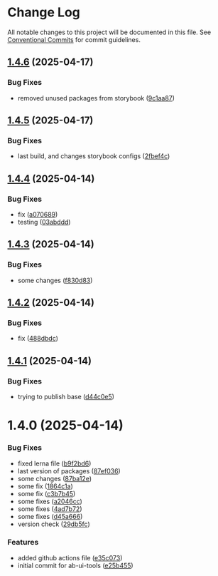 # Change Log

All notable changes to this project will be documented in this file.
See [Conventional Commits](https://conventionalcommits.org) for commit guidelines.

## [1.4.6](https://github.com/ab-devtools/uilibrary/compare/@ab.uitools/storybook@1.4.5...@ab.uitools/storybook@1.4.6) (2025-04-17)

### Bug Fixes

- removed unused packages from storybook ([9c1aa87](https://github.com/ab-devtools/uilibrary/commit/9c1aa87a3271db815ebbc72c7eeb299531929409))

## [1.4.5](https://github.com/ab-devtools/uilibrary/compare/@ab.uitools/storybook@1.4.4...@ab.uitools/storybook@1.4.5) (2025-04-17)

### Bug Fixes

- last build, and changes storybook configs ([2fbef4c](https://github.com/ab-devtools/uilibrary/commit/2fbef4ce31e1de537d975100c272adc9638bf8ac))

## [1.4.4](https://github.com/ab-devtools/uilibrary/compare/@ab.uitools/storybook@1.4.3...@ab.uitools/storybook@1.4.4) (2025-04-14)

### Bug Fixes

- fix ([a070689](https://github.com/ab-devtools/uilibrary/commit/a0706894f4abd836d4276e64e672108dd6a5846f))
- testing ([03abddd](https://github.com/ab-devtools/uilibrary/commit/03abdddd14b82ce6be4386a8dc52c2ed8548a645))

## [1.4.3](https://github.com/ab-devtools/uilibrary/compare/@ab.uitools/storybook@1.4.2...@ab.uitools/storybook@1.4.3) (2025-04-14)

### Bug Fixes

- some changes ([f830d83](https://github.com/ab-devtools/uilibrary/commit/f830d8371afc7ea62d163dab0e8d5110fddd73f2))

## [1.4.2](https://github.com/ab-devtools/uilibrary/compare/@ab.uitools/storybook@1.4.1...@ab.uitools/storybook@1.4.2) (2025-04-14)

### Bug Fixes

- fix ([488dbdc](https://github.com/ab-devtools/uilibrary/commit/488dbdc7ef95e68276a6ea39eef8f9d8d4d013e3))

## [1.4.1](https://github.com/ab-devtools/uilibrary/compare/@ab.uitools/storybook@1.4.0...@ab.uitools/storybook@1.4.1) (2025-04-14)

### Bug Fixes

- trying to publish base ([d44c0e5](https://github.com/ab-devtools/uilibrary/commit/d44c0e5d51ede1d93f1c045be7331754ca25e40f))

# 1.4.0 (2025-04-14)

### Bug Fixes

- fixed lerna file ([b9f2bd6](https://github.com/ab-devtools/uilibrary/commit/b9f2bd61996c7405289423a999d96eb00311306e))
- last version of packages ([87ef036](https://github.com/ab-devtools/uilibrary/commit/87ef036d110875749878a7abb22a2dcdd46ecbfd))
- some changes ([87ba12e](https://github.com/ab-devtools/uilibrary/commit/87ba12e360d71f53f9743ed835a46b4194349ed6))
- some fix ([1864c1a](https://github.com/ab-devtools/uilibrary/commit/1864c1a8f0e388716fa7a2b90de1a129aa0af348))
- some fix ([c3b7b45](https://github.com/ab-devtools/uilibrary/commit/c3b7b45d44c59a9d0b2be529e4411f3c64eb3bf1))
- some fixes ([a2046cc](https://github.com/ab-devtools/uilibrary/commit/a2046ccf689aef3980486df03852be0b20c198c4))
- some fixes ([4ad7b72](https://github.com/ab-devtools/uilibrary/commit/4ad7b728bb36ae130e22b742467cf83a3797ff15))
- some fixes ([d45a666](https://github.com/ab-devtools/uilibrary/commit/d45a6669c5edce31db7c2cda77bab855a33ea5fd))
- version check ([29db5fc](https://github.com/ab-devtools/uilibrary/commit/29db5fcb6ceb6df501080677eed1cc92c55d33a0))

### Features

- added github actions file ([e35c073](https://github.com/ab-devtools/uilibrary/commit/e35c07315c234766f66b7b8cc8f542fce1fdb106))
- initial commit for ab-ui-tools ([e25b455](https://github.com/ab-devtools/uilibrary/commit/e25b4551bbb8053c56e4fe4ddce9da13cd32b269))
